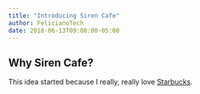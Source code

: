 ```yaml
---
title: "Introducing Siren Cafe"
author: FelicianoTech
date: 2018-06-13T09:00:00-05:00
---
```


## Why Siren Cafe?

This idea started because I really, really love [Starbucks](https://starbucks.com).
